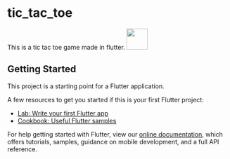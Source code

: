 # tic_tac_toe

This is a tic tac toe game made in flutter.
<img src="https://github.com/shekharprajapat/TicTacToeFlutter/blob/master/Screenshot_1580407480.png" width="48">

## Getting Started

This project is a starting point for a Flutter application.

A few resources to get you started if this is your first Flutter project:

- [Lab: Write your first Flutter app](https://flutter.dev/docs/get-started/codelab)
- [Cookbook: Useful Flutter samples](https://flutter.dev/docs/cookbook)

For help getting started with Flutter, view our
[online documentation](https://flutter.dev/docs), which offers tutorials,
samples, guidance on mobile development, and a full API reference.
